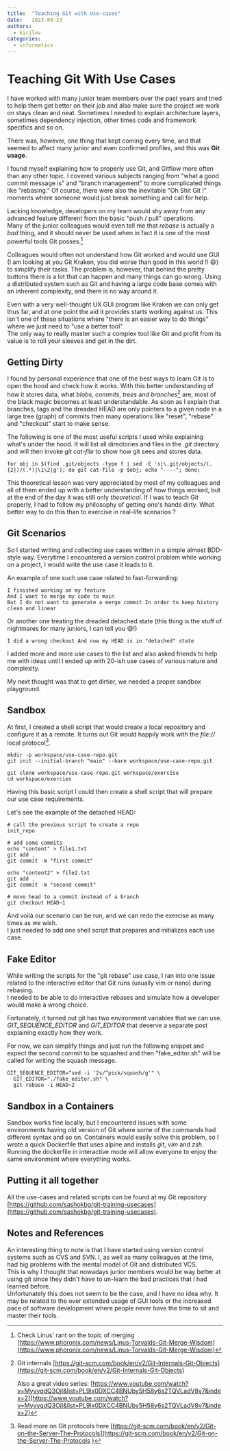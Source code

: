 ```yaml
---
title:  "Teaching Git with Use-cases"
date:   2023-09-23
authors:
  - kirilov
categories: 
  - informatics
---
```

# Teaching Git With Use Cases

I have worked with many junior team members over the past years and tried to help them get better on their job and also make sure the project we work on stays clean and neat. Sometimes I needed to explain architecture layers, sometimes dependency injection, other times code and framework specifics and so on.

<!-- more -->

There was, however, one thing that kept coming every time, and that seemed to affect many junior and even confirmed profiles, and this was **Git usage**.

I found myself explaining how to properly use Git, and Gitflow more often than any other topic.
I covered various subjects ranging from "what a good commit message is" and "branch management" to more complicated things like "rebasing." Of course, there were also the inevitable "Oh Shit Git !" moments where someone would just break something and call for help.

Lacking knowledge, developers on my team would shy away from any advanced feature different from the basic "push / pull" operations.  
Many of the junior colleagues would even tell me that _rebase_ is actually a *bad* thing, and it should never be used when in fact it is one of the most powerful tools Git posses.[^linus-rant]

Colleagues would often not understand how Git worked and would use GUI (I am looking at you Git Kraken, you did worse than good in this world !! 😄)
to simplify their tasks. The problem is, however, that behind the pretty buttons there is a lot that can happen and many things can go wrong.
Using a distributed system such as Git and having a large code base comes with an inherent complexity, and there is no way around it.   

Even with a very well-thought UX GUI program like Kraken we can only get thus far, and at one point the aid it provides starts working against us. This isn't one of these situations where "there is an easier way to do things" where we just need to "use a better tool".  
The only way to really master such a complex tool like Git and profit from its value is to roll your sleeves and get in the dirt.

## Getting Dirty
I found by personal experience that one of the best ways to learn Git is to open the hood and check how it works. With this better understanding of how it stores data, what _blobs_, _commits_, _trees_ and _branches_[^git-internals] are, most of the black magic becomes at least understandable. As soon as I explain that branches, tags and the dreaded HEAD are only pointers to a given node in a large tree (graph) of commits then many operations like "reset", "rebase" and "checkout" start to make sense.

The following is one of the most useful scripts I used while explaining what's under the hood. It will list all directories and files in the _.git_ directory and will then invoke _git cat-file_ to show how git sees and stores data.

```shell
for obj in $(find .git/objects -type f | sed -E 's|\.git/objects/(.{2})/(.*)|\1\2|g'); do git cat-file -p $obj; echo "----"; done;
```

This theoretical lesson was very appreciated by most of my colleagues and all of them ended up with a better understanding of how things worked, but at the end of the
day it was still only _theoretical_. If I was to teach Git properly, I had to follow my philosophy of getting one's hands dirty.
What better way to do this than to exercise in real-life scenarios ?

## Git Scenarios

So I started writing and collecting use cases written in a simple almost BDD-style way.
Everytime I encountered a version control problem while working on a project, I would write the use case it leads to it.  

An example of one such use case related to fast-forwarding:

    I finished working on my feature
    And I want to merge my code to main
    But I do not want to generate a merge commit In order to keep history clean and linear

Or another one treating the dreaded detached state (this thing is the stuff of nightmares for many juniors, I can tell you 😄!)

    I did a wrong checkout And now my HEAD is in "detached" state

I added more and more use cases to the list and also asked friends to help me with ideas until I ended up with 20-ish use cases of various nature and complexity.

My next thought was that to get dirtier, we needed a proper sandbox playground.

## Sandbox

At first, I created a shell script that would create a local repository and configure it as a remote. It turns out Git would happily work with the _file://_ local protocol[^git-protocols].

```shell
mkdir -p workspace/use-case-repo.git
git init --initial-branch "main" --bare workspace/use-case-repo.git

git clone workspace/use-case-repo.git workspace/exercise
cd workspace/exercies
```

Having this basic script I could then create a shell script that will prepare our use case requirements.

Let's see the example of the detached HEAD:

```shell
# call the previous script to create a repo
init_repo

# add some commits
echo "content" > file1.txt
git add .
git commit -m "first commit"

echo "content2" > file2.txt
git add .
git commit -m "second commit"

# move head to a commit instead of a branch
git checkout HEAD~1
```

And voilà our scenario can be run, and we can redo the exercise as many times as we wish.  
I just needed to add one shell script that prepares and initializes each use case.

## Fake Editor

While writing the scripts for the "git rebase" use case, I ran into one issue related to the interactive editor that Git runs (usually vim or nano) during rebasing.  
I needed to be able to do interactive rebases and simulate how a developer would make a wrong choice.

Fortunately, it turned out git has two environment variables that we can use. *GIT_SEQUENCE_EDITOR* and *GIT_EDITOR* that deserve a separate post explaining exactly how they work.

For now, we can simplify things and just run the following snippet and expect the second commit to be squashed and then "fake_editor.sh" will be called for writing the squash message.

```shell
GIT_SEQUENCE_EDITOR="sed -i '2s/^pick/squash/g'" \
  GIT_EDITOR="./fake_editor.sh" \
  git rebase -i HEAD~2 
```

## Sandbox in a Containers
Sandbox works fine locally, but I encountered issues with some environments having old version of Git where some of the commands had different syntax and so on.
Containers would easily solve this problem, so I wrote a quick Dockerfile that uses alpine and installs _git_, _vim_ and _zsh_.  
Running the dockerfile in interactive mode will allow everyone to enjoy the same environment where everything works.

## Putting it all together

All the use-cases and related scripts can be found at my Git repository [https://github.com/sashokbg/git-training-usecases](https://github.com/sashokbg/git-training-usecases).

## Notes and References
An interesting thing to note is that I have started using version control systems such as CVS and SVN.
I, as well as many colleagues at the time, had big problems with the mental model of Git and distributed VCS.  
This is why I thought that nowadays junior members would be way better at using git since they didn't have to un-learn the bad practices that I had learned before.  
Unfortunately this does not seem to be the case, and I have no idea why. It may be related to the over extended usage of GUI tools or the increased pace of software development where people never have the time to sit and master their tools.

[^linus-rant]: Check Linus' rant on the topic of merging [https://www.phoronix.com/news/Linus-Torvalds-Git-Merge-Wisdom](https://www.phoronix.com/news/Linus-Torvalds-Git-Merge-Wisdom)

[^git-protocols]: Read more on Git protocols here [https://git-scm.com/book/en/v2/Git-on-the-Server-The-Protocols](https://git-scm.com/book/en/v2/Git-on-the-Server-The-Protocols )

[^git-internals]: Git internals [https://git-scm.com/book/en/v2/Git-Internals-Git-Objects](https://git-scm.com/book/en/v2/Git-Internals-Git-Objects)

    Also a great video series: [https://www.youtube.com/watch?v=MyvyqdQ3OjI&list=PL9lx0DXCC4BNUby5H58y6s2TQVLadV8v7&index=2](https://www.youtube.com/watch?v=MyvyqdQ3OjI&list=PL9lx0DXCC4BNUby5H58y6s2TQVLadV8v7&index=2)

